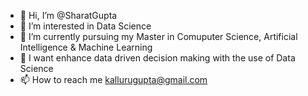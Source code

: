 - 👋 Hi, I’m @SharatGupta
- 👀 I’m interested in Data Science
- 🌱 I’m currently pursuing my Master in Comuputer Science, Artificial Intelligence & Machine Learning
- 💞️ I want enhance data driven decision making with the use of Data Science
- 📫 How to reach me  kallurugupta@gmail.com

<!---
SharatGupta/SharatGupta is a ✨ special ✨ repository because its `README.md` (this file) appears on your GitHub profile.
You can click the Preview link to take a look at your changes.
--->
